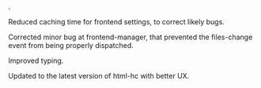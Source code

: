 .


Reduced caching time for frontend settings, to correct likely bugs.

Corrected minor bug at frontend-manager, that prevented the files-change event from being properly dispatched.

Improved typing.

Updated to the latest version of html-hc with better UX.